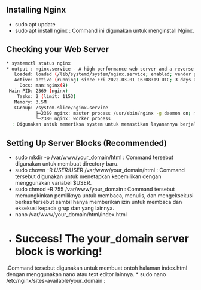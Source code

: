 ## Installing Nginx
* sudo apt update
* sudo apt install nginx :  Command ini digunakan untuk menginstall Nginx.
## Checking your Web Server

``` bash
* systemctl status nginx
* output : nginx.service - A high performance web server and a reverse proxy server
   Loaded: loaded (/lib/systemd/system/nginx.service; enabled; vendor preset: enabled)
   Active: active (running) since Fri 2022-03-01 16:08:19 UTC; 3 days ago
     Docs: man:nginx(8)
 Main PID: 2369 (nginx)
    Tasks: 2 (limit: 1153)
   Memory: 3.5M
   CGroup: /system.slice/nginx.service
           ├─2369 nginx: master process /usr/sbin/nginx -g daemon on; master_process on;
           └─2380 nginx: worker process
  : Digunakan untuk memeriksa system untuk memastikan layanannya berjalan dengan cara mengetik didalam terminal.
```
## Setting Up Server Blocks (Recommended)
* sudo mkdir -p /var/www/your_domain/html : Command tersebut digunakan untuk membuat directory baru.
* sudo chown -R $USER:$USER /var/www/your_domain/html : Command tersebut digunakan untuk menetapkan kepemilikan dengan menggunakan variabel $USER.
* sudo chmod -R 755 /var/www/your_domain : Command tersebut memungkinkan pemiliknya untuk membaca, menulis, dan mengeksekusi berkas tersebut sambil hanya memberikan izin untuk membaca dan eksekusi kepada grup dan yang lainnya.
* nano /var/www/your_domain/html/index.html
* <html>
    <head>
        <title>Welcome to your_domain!</title>
    </head>
    <body>
        <h1>Success!  The your_domain server block is working!</h1>
    </body>
</html>
  :Command tersebut digunakan untuk membuat ontoh halaman index.html dengan menggunakan nano atau text editor lainnya.
 * sudo nano /etc/nginx/sites-available/your_domain :
